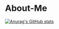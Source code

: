 # About-Me
[![Anurag's GitHub stats](https://github-readme-stats.vercel.app/api?username=mjmaher987)](https://github.com/anuraghazra/github-readme-stats)
